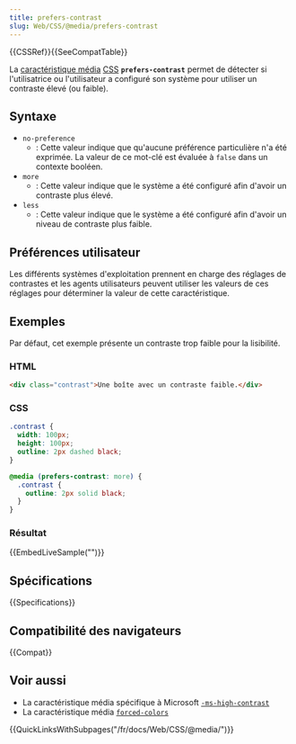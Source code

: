 ```yaml
---
title: prefers-contrast
slug: Web/CSS/@media/prefers-contrast
---
```


{{CSSRef}}{{SeeCompatTable}}

La [caractéristique média](/fr/docs/Web/CSS/Media_Queries/Using_media_queries#caractéristiques_média_media_features) [CSS](/fr/docs/Web/CSS) **`prefers-contrast`** permet de détecter si l'utilisatrice ou l'utilisateur a configuré son système pour utiliser un contraste élevé (ou faible).

## Syntaxe

- `no-preference`
  - : Cette valeur indique que qu'aucune préférence particulière n'a été exprimée. La valeur de ce mot-clé est évaluée à `false` dans un contexte booléen.
- `more`
  - : Cette valeur indique que le système a été configuré afin d'avoir un contraste plus élevé.
- `less`
  - : Cette valeur indique que le système a été configuré afin d'avoir un niveau de contraste plus faible.

## Préférences utilisateur

Les différents systèmes d'exploitation prennent en charge des réglages de contrastes et les agents utilisateurs peuvent utiliser les valeurs de ces réglages pour déterminer la valeur de cette caractéristique.

## Exemples

Par défaut, cet exemple présente un contraste trop faible pour la lisibilité.

### HTML

```html
<div class="contrast">Une boîte avec un contraste faible.</div>
```

### CSS

```css
.contrast {
  width: 100px;
  height: 100px;
  outline: 2px dashed black;
}

@media (prefers-contrast: more) {
  .contrast {
    outline: 2px solid black;
  }
}
```

### Résultat

{{EmbedLiveSample("")}}

## Spécifications

{{Specifications}}

## Compatibilité des navigateurs

{{Compat}}

## Voir aussi

- La caractéristique média spécifique à Microsoft [`-ms-high-contrast`](<https://docs.microsoft.com/fr-fr/previous-versions/hh771830(v=vs.85)>)
- La caractéristique média [`forced-colors`](/fr/docs/Web/CSS/@media/forced-colors)

{{QuickLinksWithSubpages("/fr/docs/Web/CSS/@media/")}}

